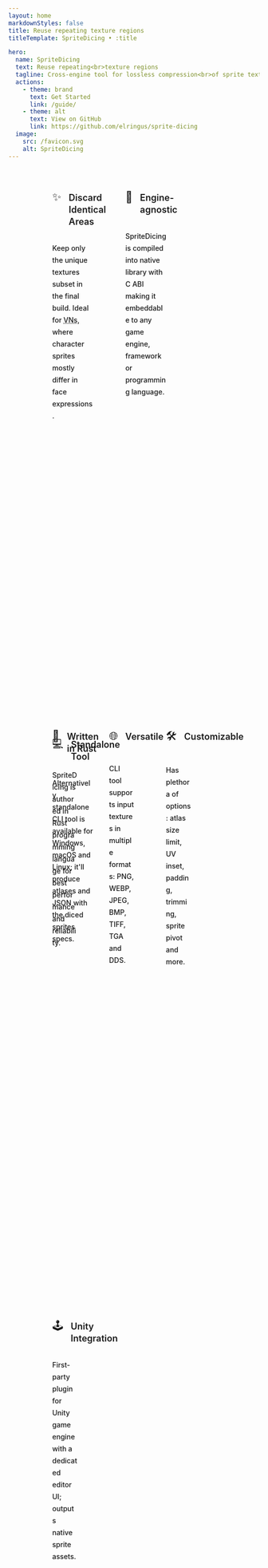 ```yaml
---
layout: home
markdownStyles: false
title: Reuse repeating texture regions
titleTemplate: SpriteDicing • :title

hero:
  name: SpriteDicing
  text: Reuse repeating<br>texture regions
  tagline: Cross-engine tool for lossless compression<br>of sprite textures with identical areas.
  actions:
    - theme: brand
      text: Get Started
      link: /guide/
    - theme: alt
      text: View on GitHub
      link: https://github.com/elringus/sprite-dicing
  image:
    src: /favicon.svg
    alt: SpriteDicing
---
```


<div class="features">
    <div class="container">
        <div class="items" style="margin: -8px">
            <div class="items">
                <div class="grid-3 item">
                    <div class="VPLink no-icon VPFeature">
                        <article class="box">
                            <div class="box-title">
                                <div class="icon">✨</div>
                                <h2 class="title">Discard Identical Areas</h2>
                            </div>
                            <p class="details">Keep only the unique textures subset in the final build. Ideal for <abbr title="Visual Novels">VNs</abbr>, where character sprites mostly differ in face expressions.</p></article>
                    </div>
                </div>
                <div class="grid-3 item">
                    <div class="VPLink no-icon VPFeature">
                        <article class="box">
                            <div class="box-title">
                                <div class="icon">🧩️</div>
                                <h2 class="title">Engine-agnostic</h2>
                            </div>
                            <p class="details">SpriteDicing is compiled into native library with C ABI making it embeddable to any game engine, framework or programming language.</p></article>
                    </div>
                </div>
                <div class="grid-3 item">
                    <div class="VPLink no-icon VPFeature">
                        <article class="box">
                            <div class="box-title">
                                <div class="icon">💻</div>
                                <h2 class="title">Standalone Tool</h2>
                            </div>
                            <p class="details">Alternatively, standalone CLI tool is available for Windows, macOS and Linux; it'll produce atlases and JSON with the diced sprites specs.</p></article>
                    </div>
                </div>
            </div>
            <div class="items">
                <div class="grid-4 item">
                    <div class="VPLink no-icon VPFeature">
                        <article class="box">
                            <div class="box-title">
                                <div class="icon">🦀</div>
                                <h2 class="title">Written in Rust</h2>
                            </div>
                            <p class="details">SpriteDicing is authored in Rust programming language for best performance and reliability.</p></article>
                    </div>
                </div>
                <div class="grid-4 item">
                    <div class="VPLink no-icon VPFeature">
                        <article class="box">
                            <div class="box-title">
                                <div class="icon">🌐️</div>
                                <h2 class="title">Versatile</h2>
                            </div>
                            <p class="details">CLI tool supports input textures in multiple formats: PNG, WEBP, JPEG, BMP, TIFF, TGA and DDS.</p></article>
                    </div>
                </div>
                <div class="grid-4 item">
                    <div class="VPLink no-icon VPFeature">
                        <article class="box">
                            <div class="box-title">
                                <div class="icon">🛠️</div>
                                <h2 class="title">Customizable</h2>
                            </div>
                            <p class="details">Has plethora of options: atlas size limit, UV inset, padding, trimming, sprite pivot and more.</p></article>
                    </div>
                </div>
                <div class="grid-4 item">
                    <div class="VPLink no-icon VPFeature">
                        <article class="box">
                            <div class="box-title">
                                <div class="icon">🕹️</div>
                                <h2 class="title">Unity Integration</h2>
                            </div>
                            <p class="details">First-party plugin for Unity game engine with a dedicated editor UI; outputs native sprite assets.</p></article>
                    </div>
                </div>
            </div>
        </div>
    </div>
</div>

<style>
body {
    --vp-home-hero-name-color: transparent;
    --vp-home-hero-name-background: -webkit-linear-gradient(120deg, #ff5d00 30%, #ffdd3a);
    --vp-home-hero-image-background-image: linear-gradient(140deg, #ff5d00 60%, #5f00bf 40%);
    --vp-home-hero-image-filter: blur(60px) opacity(0.66);
}

@media (min-width: 640px) {
    body {
        --vp-home-hero-image-filter: blur(80px) opacity(0.66);
    }
}

@media (min-width: 960px) {
    body {
        --vp-home-hero-image-filter: blur(120px) opacity(0.66);
    }

    .VPHome .name .clip {
        line-height: 64px;
        font-size: 60px;
    }

    .VPHome .main .text {
        line-height: 64px;
        font-size: 57px;
    }
}

.image-bg {
    border-radius: 13% !important;
}

.VPHome .tagline a {
    color: var(--vp-c-brand-1);
    text-decoration: underline;
    text-underline-offset: 5px;
    transition: color 0.25s;
}

.VPHome .tagline a:hover {
    color: var(--vp-c-brand-2);
}

.VPHome article .details a {
    color: var(--vp-c-brand-1);
    text-decoration: underline;
    text-underline-offset: 3px;
    transition: color 0.25s;
}

.VPHome article .details a:hover {
    color: var(--vp-c-brand-2);
}

.VPHome .VPButton.medium.brand {
    position: relative;
    display: flex;
    align-items: center;
    padding-top: 5px;
    padding-bottom: 5px;
    padding-right: 15px;
    background-color: #df5100;
}

.VPHome .VPButton.medium.brand:hover {
    background-color: #ef6a1d;
}

.VPHome .VPButton.medium.brand::after {
    content: "";
    mask: url("data:image/svg+xml,%3Csvg xmlns='http://www.w3.org/2000/svg' width='22' height='22' viewBox='0 0 24 24' fill='currentColor'%3E%3Cpath d='M17.92 11.62a1.001 1.001 0 0 0-.21-.33l-5-5a1.003 1.003 0 1 0-1.42 1.42l3.3 3.29H7a1 1 0 0 0 0 2h7.59l-3.3 3.29a1.002 1.002 0 0 0 .325 1.639 1 1 0 0 0 1.095-.219l5-5a1 1 0 0 0 .21-.33 1 1 0 0 0 0-.76Z'%3E%3C/path%3E%3C/svg%3E") no-repeat 50% 50%;
    /* Required to render correctly on mobile. */
    display: inline-block;
    width: 22px;
    height: 22px;
    padding-left: 30px;
    background-color: var(--vp-button-brand-text);
}

.VPHome .VPButton.medium.alt {
    position: relative;
    display: flex;
    align-items: center;
    padding-top: 5px;
    padding-bottom: 5px;
    padding-right: 15px;
}

.VPHome .VPButton.medium.alt::after {
    content: "";
    mask: url("data:image/svg+xml,%3Csvg xmlns='http://www.w3.org/2000/svg' width='20' height='20' viewBox='0 0 24 24' fill='currentColor'%3E%3Cpath d='M19.33 10.18a1 1 0 0 1-.77 0 1 1 0 0 1-.62-.93l.01-1.83-8.2 8.2a1 1 0 0 1-1.41-1.42l8.2-8.2H14.7a1 1 0 0 1 0-2h4.25a1 1 0 0 1 1 1v4.25a1 1 0 0 1-.62.93Z'%3E%3C/path%3E%3Cpath d='M11 4a1 1 0 1 1 0 2H7a1 1 0 0 0-1 1v10a1 1 0 0 0 1 1h10a1 1 0 0 0 1-1v-4a1 1 0 1 1 2 0v4a3 3 0 0 1-3 3H7a3 3 0 0 1-3-3V7a3 3 0 0 1 3-3h4Z'%3E%3C/path%3E%3C/svg%3E") no-repeat 50% 50%;
    /* Required to render correctly on mobile. */
    display: inline-block;
    width: 20px;
    height: 20px;
    padding-left: 32px;
    background-color: var(--vp-button-alt-text);
}
</style>

<style scoped>
/* A hack copying home page specific styles, as they're applied with guid attr. */
.features { position: relative; padding: 0 24px; }
@media (min-width: 640px) { .features { padding: 0 48px; } }
@media (min-width: 960px) { .features { padding: 0 64px; } }
.container { margin: 0 auto; max-width: 1152px; }
.items { display: flex; flex-wrap: wrap; }
.item { padding: 8px; width: 100%; }
@media (min-width: 640px) { .item.grid-4 { width: 50%; } }
@media (min-width: 768px) { .item.grid-4 { width: 50%; } .item.grid-3 { width: calc(100% / 3); } }
@media (min-width: 960px) { .item.grid-4 {width: 25%} }
.VPFeature { display: block; border: 1px solid var(--vp-c-bg-soft); border-radius: 12px; height: 100%;background-color: var(--vp-c-bg-soft); transition: border-color .25s, background-color .25s; }
.box { display: flex; flex-direction: column; padding: 24px; height: 100%; }
.box-title { display: flex; align-items: baseline; column-gap: 15px; }
.icon {display: flex; justify-content: center; align-items: center; margin-bottom: 20px; border-radius: 6px;background-color: var(--vp-c-default-soft); width: 40px; height: 40px; font-size: 22px; transition: background-color .25s; }
.title { line-height: 24px; font-size: 18px; font-weight: 600; }
.details { flex-grow: 1; line-height: 24px; font-size: 14px; font-weight: 500; color: var(--vp-c-text-2); }
</style>
